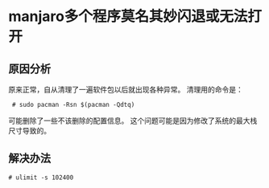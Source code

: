 # manjaro多个程序莫名其妙闪退或无法打开
## 原因分析
原来正常，自从清理了一遍软件包以后就出现各种异常。
清理用的命令是：
 
     # sudo pacman -Rsn $(pacman -Qdtq)

可能删除了一些不该删除的配置信息。
这个问题可能是因为修改了系统的最大栈尺寸导致的。

## 解决办法

    # ulimit -s 102400

